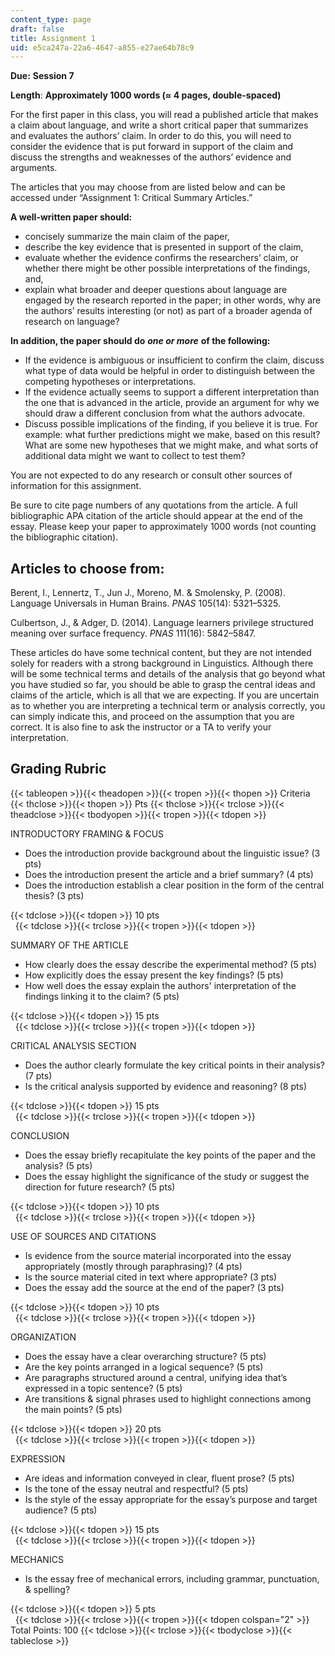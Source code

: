 ```yaml
---
content_type: page
draft: false
title: Assignment 1
uid: e5ca247a-22a6-4647-a855-e27ae64b78c9
---
```

**Due:** **Session 7**

**Length**: **Approximately 1000 words (≈ 4 pages, double-spaced)**

For the first paper in this class, you will read a published article that makes a claim about language, and write a short critical paper that summarizes and evaluates the authors’ claim. In order to do this, you will need to consider the evidence that is put forward in support of the claim and discuss the strengths and weaknesses of the authors’ evidence and arguments.

The articles that you may choose from are listed below and can be accessed under “Assignment 1: Critical Summary Articles.”

**A well-written paper should:**

- concisely summarize the main claim of the paper,
- describe the key evidence that is presented in support of the claim,
- evaluate whether the evidence confirms the researchers’ claim, or whether there might be other possible interpretations of the findings, and,
- explain what broader and deeper questions about language are engaged by the research reported in the paper; in other words, why are the authors’ results interesting (or not) as part of a broader agenda of research on language?

**In addition, the paper should do** ***one or more*** **of the following:**

- If the evidence is ambiguous or insufficient to confirm the claim, discuss what type of data would be helpful in order to distinguish between the competing hypotheses or interpretations.
- If the evidence actually seems to support a different interpretation than the one that is advanced in the article, provide an argument for why we should draw a different conclusion from what the authors advocate.
- Discuss possible implications of the finding, if you believe it is true. For example: what further predictions might we make, based on this result? What are some new hypotheses that we might make, and what sorts of additional data might we want to collect to test them?

You are not expected to do any research or consult other sources of information for this assignment.

Be sure to cite page numbers of any quotations from the article. A full bibliographic APA citation of the article should appear at the end of the essay. Please keep your paper to approximately 1000 words (not counting the bibliographic citation).

## **Articles to choose from:**

Berent, I., Lennertz, T., Jun J., Moreno, M. & Smolensky, P. (2008). Language Universals in Human Brains. *PNAS* 105(14): 5321–5325.

Culbertson, J., & Adger, D. (2014). Language learners privilege structured meaning over surface frequency. *PNAS* 111(16): 5842–5847.

These articles do have some technical content, but they are not intended solely for readers with a strong background in Linguistics. Although there will be some technical terms and details of the analysis that go beyond what you have studied so far, you should be able to grasp the central ideas and claims of the article, which is all that we are expecting. If you are uncertain as to whether you are interpreting a technical term or analysis correctly, you can simply indicate this, and proceed on the assumption that you are correct. It is also fine to ask the instructor or a TA to verify your interpretation.

## Grading Rubric

{{< tableopen >}}{{< theadopen >}}{{< tropen >}}{{< thopen >}}
Criteria
{{< thclose >}}{{< thopen >}}
Pts
{{< thclose >}}{{< trclose >}}{{< theadclose >}}{{< tbodyopen >}}{{< tropen >}}{{< tdopen >}}

INTRODUCTORY FRAMING & FOCUS

- Does the introduction provide background about the linguistic issue? (3 pts)
- Does the introduction present the article and a brief summary? (4 pts)
- Does the introduction establish a clear position in the form of the central thesis? (3 pts)

{{< tdclose >}}{{< tdopen >}}
10 pts  
 
{{< tdclose >}}{{< trclose >}}{{< tropen >}}{{< tdopen >}}

SUMMARY OF THE ARTICLE

- How clearly does the essay describe the experimental method? (5 pts)
- How explicitly does the essay present the key findings? (5 pts)
- How well does the essay explain the authors' interpretation of the findings linking it to the claim? (5 pts)

{{< tdclose >}}{{< tdopen >}}
15 pts  
 
{{< tdclose >}}{{< trclose >}}{{< tropen >}}{{< tdopen >}}

CRITICAL ANALYSIS SECTION

- Does the author clearly formulate the key critical points in their analysis? (7 pts)
- Is the critical analysis supported by evidence and reasoning? (8 pts)

{{< tdclose >}}{{< tdopen >}}
15 pts  
 
{{< tdclose >}}{{< trclose >}}{{< tropen >}}{{< tdopen >}}

CONCLUSION

- Does the essay briefly recapitulate the key points of the paper and the analysis? (5 pts)
- Does the essay highlight the significance of the study or suggest the direction for future research? (5 pts)

{{< tdclose >}}{{< tdopen >}}
10 pts  
 
{{< tdclose >}}{{< trclose >}}{{< tropen >}}{{< tdopen >}}

USE OF SOURCES AND CITATIONS

- Is evidence from the source material incorporated into the essay appropriately (mostly through paraphrasing)? (4 pts)
- Is the source material cited in text where appropriate? (3 pts)
- Does the essay add the source at the end of the paper? (3 pts)

{{< tdclose >}}{{< tdopen >}}
10 pts  
 
{{< tdclose >}}{{< trclose >}}{{< tropen >}}{{< tdopen >}}

ORGANIZATION

- Does the essay have a clear overarching structure? (5 pts)
- Are the key points arranged in a logical sequence? (5 pts)
- Are paragraphs structured around a central, unifying idea that’s expressed in a topic sentence? (5 pts)
- Are transitions & signal phrases used to highlight connections among the main points? (5 pts)

{{< tdclose >}}{{< tdopen >}}
20 pts  
 
{{< tdclose >}}{{< trclose >}}{{< tropen >}}{{< tdopen >}}

EXPRESSION

- Are ideas and information conveyed in clear, fluent prose? (5 pts)
- Is the tone of the essay neutral and respectful? (5 pts)
- Is the style of the essay appropriate for the essay’s purpose and target audience? (5 pts)

{{< tdclose >}}{{< tdopen >}}
15 pts  
 
{{< tdclose >}}{{< trclose >}}{{< tropen >}}{{< tdopen >}}

MECHANICS

- Is the essay free of mechanical errors, including grammar, punctuation, & spelling?

{{< tdclose >}}{{< tdopen >}}
5 pts  
 
{{< tdclose >}}{{< trclose >}}{{< tropen >}}{{< tdopen colspan="2" >}}
Total Points: 100
{{< tdclose >}}{{< trclose >}}{{< tbodyclose >}}{{< tableclose >}}